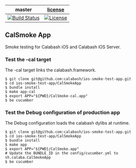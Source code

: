 
| master  |  [license](LICENSE) |
|---------|---------------------|
|[![Build Status](https://travis-ci.org/calabash/ios-smoke-test-app.svg?branch=master)](https://travis-ci.org/calabash/ios-smoke-test-app)| [![License](https://img.shields.io/badge/licence-MIT-blue.svg)](http://opensource.org/licenses/MIT) |

## CalSmoke App

Smoke testing for Calabash iOS and Calabash iOS Server.


### Test the -cal target

The -cal target links the calabash.framework.

```
$ git clone git@github.com:calabash/ios-smoke-test-app.git
$ cd ios-smoke-test-app/CalSmokeApp
$ bundle install
$ make app-cal
$ export APP="${PWD}/CalSmoke-cal.app"
$ be cucumber
```

### Test the Debug configuration of production app

The Debug configuration loads the calabash dylibs at runtime.

```
$ git clone git@github.com:calabash/ios-smoke-test-app.git
$ cd ios-smoke-test-app/CalSmokeApp
$ bundle install
$ make app
$ export APP="${PWD}/CalSmoke.app"
# Update the BUNDLE_ID in the config/cucumber.yml to sh.calaba.CalSmokeApp
$ be cucumber
```



